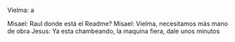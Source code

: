 Vielma: a

Misael: Raul donde está el Readme?
Misael: Vielma, necesitamos más mano de obra
Jesus: Ya esta chambeando, la maquina fiera, dale unos minutos
